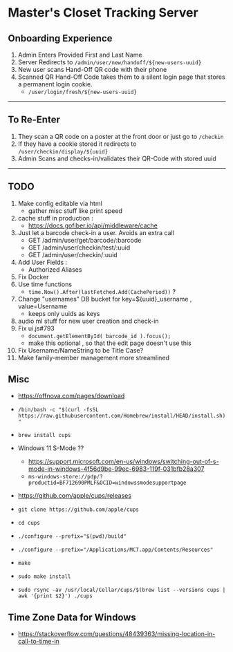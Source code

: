 # Master's Closet Tracking Server

## Onboarding Experience
1. Admin Enters Provided First and Last Name
2. Server Redirects to `/admin/user/new/handoff/${new-users-uuid}`
3. New user scans Hand-Off QR code with their phone
4. Scanned QR Hand-Off Code takes them to a silent login page that stores a permanent login cookie.
	- `/user/login/fresh/${new-users-uuid}`

---

## To Re-Enter
1. They scan a QR code on a poster at the front door or just go to `/checkin`
2. If they have a cookie stored it redirects to `/user/checkin/display/${uuid}`
3. Admin Scans and checks-in/validates their QR-Code with stored uuid

---

## TODO
1. Make config editable via html
	- gather misc stuff like print speed
2. cache stuff in production :
	- https://docs.gofiber.io/api/middleware/cache
3. Just let a barcode check-in a user. Avoids an extra call
	- GET /admin/user/get/barcode/:barcode
	- GET /admin/user/checkin/test/:uuid
	- GET /admin/user/checkin/:uuid
4. Add User Fields :
	- Authorized Aliases
5. Fix Docker
6. Use time functions
	- `time.Now().After(lastFetched.Add(CachePeriod))` ?
7. Change "usernames" DB bucket for key=${uuid}_username , value=Username
	- keeps only uuids as keys
8. audio ml stuff for new user creation and check-in
9. Fix ui.js#793
	- `document.getElementById( barcode_id ).focus();`
	- make this optional , so that the edit page doesn't use this
10. Fix Username/NameString to be Title Case?
11. Make family-member management more streamlined

## Misc

- https://offnova.com/pages/download
- `/bin/bash -c "$(curl -fsSL https://raw.githubusercontent.com/Homebrew/install/HEAD/install.sh)"`
- `brew install cups`
- Windows 11 S-Mode ??
	- https://support.microsoft.com/en-us/windows/switching-out-of-s-mode-in-windows-4f56d9be-99ec-6983-119f-031bfb28a307
	- `ms-windows-store://pdp/?productid=BF712690PMLF&OCID=windowssmodesupportpage`

- https://github.com/apple/cups/releases
- `git clone https://github.com/apple/cups`
- `cd cups`
- `./configure --prefix="$(pwd)/build"`
- `./configure --prefix="/Applications/MCT.app/Contents/Resources"`
- `make`
- `sudo make install`

- `sudo rsync -av /usr/local/Cellar/cups/$(brew list --versions cups | awk '{print $2}') ./cups`

## Time Zone Data for Windows

- https://stackoverflow.com/questions/48439363/missing-location-in-call-to-time-in